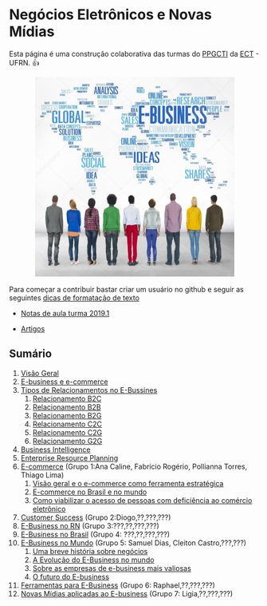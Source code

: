 # Negócios Eletrônicos e Novas Mídias

Esta página é uma construção colaborativa das turmas do [PPGCTI](http://www.posgraduacao.ufrn.br/ppgcti) da [ECT](http://www.ufrn.br) - UFRN. :+1:
<p align="center">
    <img src="imagens/ebusiness.jpg" width="400" height="400"/>
</p>

Para começar a contribuir bastar criar um usuário no github e seguir as seguintes [dicas de formatação de texto](https://guides.github.com/features/mastering-markdown/)

* [Notas de aula turma 2019.1](https://docs.google.com/presentation/d/1xQqUvFyEG-6cAQXxxaRPadqaLk0Or5JVpKzoZe0478Y/edit?usp=sharing)

* [Artigos](artigos/readme.md)

## Sumário

1. [Visão Geral](visaogeral.md)
1. [E-business e e-commerce](ebusinessecommerce.md)
1. [Tipos de Relacionamentos no E-Bussines](tiposrelacionamento.md)
   1. [Relacionamento B2C](b2c.md)
   1. [Relacionamento B2B](b2b.md)
   1. [Relacionamento B2G](b2g.md)
   1. [Relacionamento C2C](c2c.md)
   1. [Relacionamento C2G](c2g.md)
   1. [Relacionamento G2G](g2g.md)
1. [Business Intelligence](bi.md)
1. [Enterprise Resource Planning](erp.md)
1. [E-commerce](Ecommerce.md) (Grupo 1:Ana Caline, Fabrício Rogério, Pollianna Torres, Thiago Lima)
   1. [Visão geral e o e-commerce como ferramenta estratégica](ecommercevisaogeral.md)
   1. [E-commerce no Brasil e no mundo](ecommercenobrasilemundo.md)
   1. [Como viabilizar o acesso de pessoas com deficiência ao comércio eletrônico](pessoascomdeficienciaaocomercioeletronico.md)
1. [Customer Success](customerSucess.md) (Grupo 2:Diogo,??,???,???)
1. [E-Business no RN](ebusinessnoRN.md) (Grupo 3:???,??,???,???)
1. [E-Business no Brasil](ebusinessnobrasil.md) (Grupo 4: ???,??,???,???)
1. [E-Business no Mundo](ebusinessmundo.md) (Grupo 5: Samuel Dias, Cleiton Castro,???,???)
   1. [Uma breve história sobre negócios]()
   1. [A Evolução do E-Business no mundo]()
   1. [Sobre as empresas de e-business mais valiosas]()
   1. [O futuro do E-business]()
1. [Ferramentas para E-Business](ferramentasparaebusiness.md) (Grupo 6: Raphael,??,???,???)
1. [Novas Mídias aplicadas ao E-business](novasmidias.md) (Grupo 7: Ligia,??,???,???)
